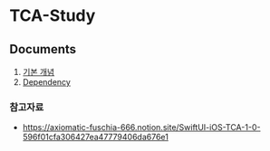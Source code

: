 # TCA-Study
## Documents
1. [기본 개념](Docs/BasicConcepts.md)
2. [Dependency](Docs/Dependency.md)

### 참고자료
- https://axiomatic-fuschia-666.notion.site/SwiftUI-iOS-TCA-1-0-596f01cfa306427ea47779406da676e1
